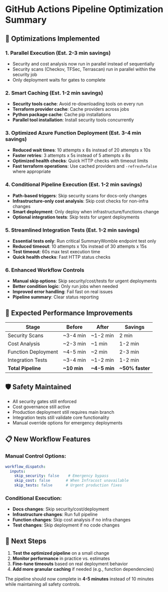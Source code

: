 # GitHub Actions Pipeline Optimization Summary

## 🚀 Optimizations Implemented

### 1. **Parallel Execution** (Est. 2-3 min savings)
- Security and cost analysis now run in parallel instead of sequentially  
- Security scans (Checkov, TFSec, Terrascan) run in parallel within the security job
- Only deployment waits for gates to complete

### 2. **Smart Caching** (Est. 1-2 min savings)
- **Security tools cache**: Avoid re-downloading tools on every run
- **Terraform provider cache**: Cache providers across jobs 
- **Python package cache**: Cache pip installations
- **Parallel tool installation**: Install security tools concurrently

### 3. **Optimized Azure Function Deployment** (Est. 3-4 min savings)
- **Reduced wait times**: 10 attempts x 8s instead of 20 attempts x 10s
- **Faster retries**: 3 attempts x 5s instead of 5 attempts x 8s  
- **Optimized health checks**: Quick HTTP checks with timeout limits
- **Fast terraform operations**: Use cached providers and `-refresh=false` where appropriate

### 4. **Conditional Pipeline Execution** (Est. 1-2 min savings)
- **Path-based triggers**: Skip security scans for docs-only changes
- **Infrastructure-only cost analysis**: Skip cost checks for non-infra changes
- **Smart deployment**: Only deploy when infrastructure/functions change
- **Optional integration tests**: Skip tests for urgent deployments

### 5. **Streamlined Integration Tests** (Est. 1-2 min savings)
- **Essential tests only**: Run critical SummaryWomble endpoint test only
- **Reduced timeout**: 10 attempts x 10s instead of 30 attempts x 15s
- **Test timeout**: 60s max test execution time
- **Quick health checks**: Fast HTTP status checks

### 6. **Enhanced Workflow Controls**
- **Manual skip options**: Skip security/cost/tests for urgent deployments
- **Better condition logic**: Only run jobs when needed
- **Improved error handling**: Fail fast on real issues
- **Pipeline summary**: Clear status reporting

## 🎯 Expected Performance Improvements

| Stage | Before | After | Savings |
|-------|---------|--------|---------|
| Security Scans | ~3-4 min | ~1-2 min | 2 min |
| Cost Analysis | ~2-3 min | ~1 min | 1-2 min |
| Function Deployment | ~4-5 min | ~2 min | 2-3 min |
| Integration Tests | ~3-4 min | ~1-2 min | 1-2 min |
| **Total Pipeline** | **~10 min** | **~4-5 min** | **~50% faster** |

## 🛡️ Safety Maintained

- All security gates still enforced
- Cost governance still active  
- Production deployment still requires main branch
- Integration tests still validate core functionality
- Manual override options for emergency deployments

## 📋 New Workflow Features

### Manual Control Options:
```yaml
workflow_dispatch:
  inputs:
    skip_security: false    # Emergency bypass
    skip_cost: false       # When Infracost unavailable  
    skip_tests: false      # Urgent production fixes
```

### Conditional Execution:
- **Docs changes**: Skip security/cost/deployment
- **Infrastructure changes**: Run full pipeline
- **Function changes**: Skip cost analysis if no infra changes
- **Test changes**: Skip deployment if no code changes

## 🔄 Next Steps

1. **Test the optimized pipeline** on a small change
2. **Monitor performance** in practice vs. estimates
3. **Fine-tune timeouts** based on real deployment behavior
4. **Add more granular caching** if needed (e.g., function dependencies)

The pipeline should now complete in **4-5 minutes** instead of 10 minutes while maintaining all safety controls.
